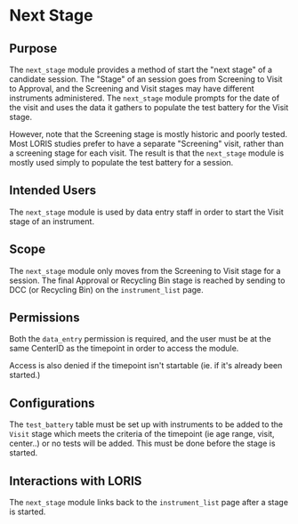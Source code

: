 # Next Stage

## Purpose

The `next_stage` module provides a method of start the "next stage"
of a candidate session. The "Stage" of an session goes from Screening
to Visit to Approval, and the Screening and Visit stages may have
different instruments administered. The `next_stage` module prompts
for the date of the visit and uses the data it gathers to populate
the test battery for the Visit stage.

However, note that the Screening stage is mostly historic and poorly
tested.  Most LORIS studies prefer to have a separate "Screening"
visit, rather than a screening stage for each visit. The result is
that the `next_stage` module is mostly used simply to populate the
test battery for a session.

## Intended Users

The `next_stage` module is used by data entry staff in order to
start the Visit stage of an instrument.

## Scope

The `next_stage` module only moves from the Screening to Visit stage
for a session. The final Approval or Recycling Bin stage is reached
by sending to DCC (or Recycling Bin) on the `instrument_list` page.

## Permissions

Both the `data_entry` permission is required, and the user must be
at the same CenterID as the timepoint in order to access the module.

Access is also denied if the timepoint isn't startable (ie. if it's
already been started.)

## Configurations

The `test_battery` table must be set up with instruments to be added
to the `Visit` stage which meets the criteria of the timepoint (ie
age range, visit, center..) or no tests will be added. This must
be done before the stage is started.

## Interactions with LORIS

The `next_stage` module links back to the `instrument_list` page
after a stage is started.
